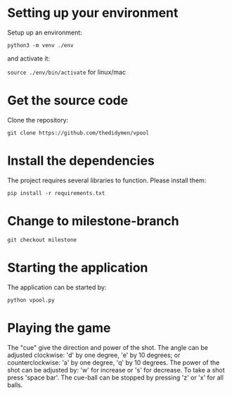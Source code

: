 # Setting up your environment

Setup up an environment:  

```python3 -m venv ./env```

and activate it:  

```source ./env/bin/activate``` for linux/mac

# Get the source code

Clone the repository:  

```git clone https://github.com/thedidymen/vpool```

# Install the dependencies

The project requires several libraries to function. Please install them:  

```pip install -r requirements.txt```

# Change to milestone-branch

```git checkout milestone```

# Starting the application

The application can be started by:  

```python vpool.py```

# Playing the game

The "cue" give the direction and power of the shot. The angle can be adjusted clockwise: 'd' by one degree, 'e' by 10 degrees; or counterclockwise: 'a' by one degree, 'q' by 10 degrees. The power of the shot can be adjusted by: 'w' for increase or 's' for decrease. To take a shot press 'space bar'. The cue-ball can be stopped by pressing 'z' or 'x' for all balls.